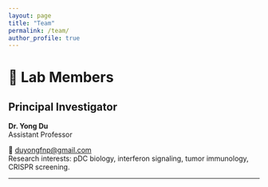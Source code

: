 ```yaml
---
layout: page
title: "Team"
permalink: /team/
author_profile: true
---
```


# 👥 Lab Members

## Principal Investigator

**Dr. Yong Du**  
Assistant Professor  
 
📧 [duyongfnp@gmail.com](mailto:duyongfnp@gmail.com)  
Research interests: pDC biology, interferon signaling, tumor immunology, CRISPR screening.

---
